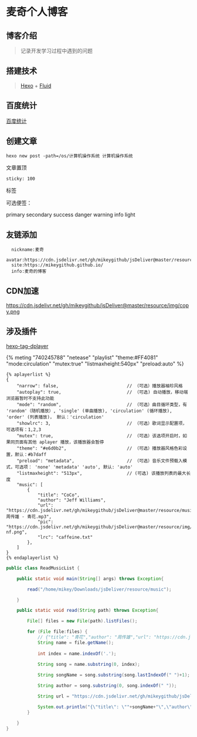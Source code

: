 # 麦奇个人博客


## 博客介绍

>记录开发学习过程中遇到的问题

## 搭建技术

>[Hexo](https://hexo.io/) + [Fluid](https://fluid-dev.github.io/)


## 百度统计

[百度统计](https://tongji.baidu.com/web/10000300596/overview/index?siteId=16089451)

## 创建文章
```jshelllanguage
hexo new post -path=/os/计算机操作系统 计算机操作系统
```

文章置顶
```text
sticky: 100
```

<p class="note note-primary">标签</p>

可选便签：

primary
secondary
success
danger
warning
info
light

## 友链添加

```
  nickname:麦奇  
  avatar:https://cdn.jsdelivr.net/gh/mikeygithub/jsDeliver@master/resource/img/avatar.png    
  site:https://mikeygithub.github.io/      
  info:麦奇的博客    
```

## CDN加速

https://cdn.jsdelivr.net/gh/mikeygithub/jsDeliver@master/resource/img/copy.png

## 涉及插件

[hexo-tag-dplayer](https://github.com/MoePlayer/hexo-tag-dplayer)


{% meting "740245788" "netease" "playlist" "theme:#FF4081" "mode:circulation" "mutex:true" "listmaxheight:540px" "preload:auto" %}

```text
{% aplayerlist %}
{
    "narrow": false,                          // （可选）播放器袖珍风格
    "autoplay": true,                         // （可选) 自动播放，移动端浏览器暂时不支持此功能
    "mode": "random",                         // （可选）曲目循环类型，有 'random'（随机播放）, 'single' (单曲播放), 'circulation' (循环播放), 'order' (列表播放)， 默认：'circulation' 
    "showlrc": 3,                             // （可选）歌词显示配置项，可选项有：1,2,3
    "mutex": true,                            // （可选）该选项开启时，如果同页面有其他 aplayer 播放，该播放器会暂停
    "theme": "#e6d0b2",	                      // （可选）播放器风格色彩设置，默认：#b7daff
    "preload": "metadata",                    // （可选）音乐文件预载入模式，可选项： 'none' 'metadata' 'auto', 默认: 'auto'
    "listmaxheight": "513px",                 // (可选) 该播放列表的最大长度
    "music": [
        {
            "title": "CoCo",
            "author": "Jeff Williams",
            "url": "https://cdn.jsdelivr.net/gh/mikeygithub/jsDeliver@master/resource/music/周传雄 - 青花.mp3",
            "pic": "https://cdn.jsdelivr.net/gh/mikeygithub/jsDeliver@master/resource/img/copy/2st-nf.png",
            "lrc": "caffeine.txt"
        },
    ]
}
{% endaplayerlist %}
```

```java
public class ReadMusicList {

    public static void main(String[] args) throws Exception{

        read("/home/mikey/Downloads/jsDeliver/resource/music");

    }

    public static void read(String path) throws Exception{

        File[] files = new File(path).listFiles();

        for (File file:files) {
            // {"title": "青花","author": "周传雄","url": "https://cdn.jsdelivr.net/gh/mikeygithub/jsDeliver@master/resource/music/周传雄 - 青花.mp3"}
            String name = file.getName();
            
            int index = name.indexOf('.');
            
            String song = name.substring(0, index);

            String songName = song.substring(song.lastIndexOf(" ")+1);

            String author = song.substring(0, song.indexOf(" "));

            String url = "https://cdn.jsdelivr.net/gh/mikeygithub/jsDeliver@master/resource/music/";

            System.out.println("{\"title\": \""+songName+"\",\"author\":\""+author+"\",\"url\":\""+url+name+"\",\"pic\": \"https://cdn.jsdelivr.net/gh/mikeygithub/jsDeliver@master/resource/img/music.png\"},");
        }

    }
}
```